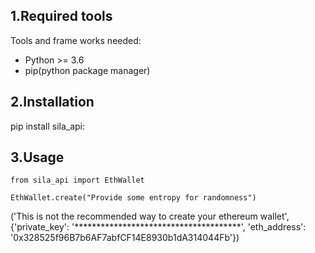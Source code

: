 

## 1.Required tools 

Tools and frame works needed:
  - Python >= 3.6
  - pip(python package manager)



## 2.Installation

pip install sila_api:


## 3.Usage

```
from sila_api import EthWallet

EthWallet.create("Provide some entropy for randomness")

```
('This is not the recommended way to create your ethereum wallet', {'private_key': '**************************************', 'eth_address': '0x328525f96B7b6AF7abfCF14E8930b1dA314044Fb'})


